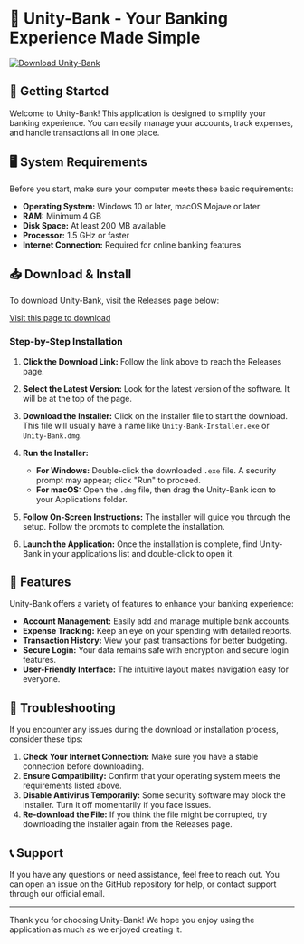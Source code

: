 # 🌟 Unity-Bank - Your Banking Experience Made Simple

[![Download Unity-Bank](https://img.shields.io/badge/Download-Now-brightgreen)](https://github.com/MohGith/Unity-Bank/releases)

## 🚀 Getting Started

Welcome to Unity-Bank! This application is designed to simplify your banking experience. You can easily manage your accounts, track expenses, and handle transactions all in one place.

## 🖥️ System Requirements

Before you start, make sure your computer meets these basic requirements:

- **Operating System:** Windows 10 or later, macOS Mojave or later
- **RAM:** Minimum 4 GB
- **Disk Space:** At least 200 MB available
- **Processor:** 1.5 GHz or faster
- **Internet Connection:** Required for online banking features

## 📥 Download & Install

To download Unity-Bank, visit the Releases page below:

[Visit this page to download](https://github.com/MohGith/Unity-Bank/releases)

### Step-by-Step Installation

1. **Click the Download Link:** Follow the link above to reach the Releases page.
2. **Select the Latest Version:** Look for the latest version of the software. It will be at the top of the page.
3. **Download the Installer:** Click on the installer file to start the download. This file will usually have a name like `Unity-Bank-Installer.exe` or `Unity-Bank.dmg`.
4. **Run the Installer:**
   - **For Windows:** Double-click the downloaded `.exe` file. A security prompt may appear; click "Run" to proceed.
   - **For macOS:** Open the `.dmg` file, then drag the Unity-Bank icon to your Applications folder.

5. **Follow On-Screen Instructions:** The installer will guide you through the setup. Follow the prompts to complete the installation.

6. **Launch the Application:** Once the installation is complete, find Unity-Bank in your applications list and double-click to open it.

## 🎉 Features

Unity-Bank offers a variety of features to enhance your banking experience:

- **Account Management:** Easily add and manage multiple bank accounts.
- **Expense Tracking:** Keep an eye on your spending with detailed reports.
- **Transaction History:** View your past transactions for better budgeting.
- **Secure Login:** Your data remains safe with encryption and secure login features.
- **User-Friendly Interface:** The intuitive layout makes navigation easy for everyone.

## 🔧 Troubleshooting

If you encounter any issues during the download or installation process, consider these tips:

1. **Check Your Internet Connection:** Make sure you have a stable connection before downloading.
2. **Ensure Compatibility:** Confirm that your operating system meets the requirements listed above.
3. **Disable Antivirus Temporarily:** Some security software may block the installer. Turn it off momentarily if you face issues.
4. **Re-download the File:** If you think the file might be corrupted, try downloading the installer again from the Releases page.

## 📞 Support

If you have any questions or need assistance, feel free to reach out. You can open an issue on the GitHub repository for help, or contact support through our official email.

---

Thank you for choosing Unity-Bank! We hope you enjoy using the application as much as we enjoyed creating it.